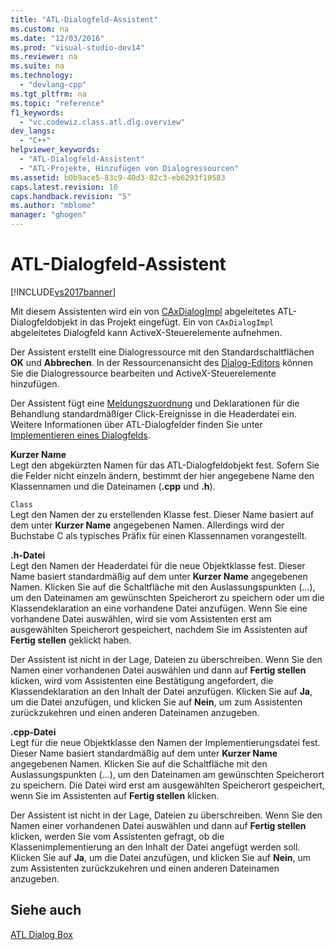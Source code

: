 ```yaml
---
title: "ATL-Dialogfeld-Assistent"
ms.custom: na
ms.date: "12/03/2016"
ms.prod: "visual-studio-dev14"
ms.reviewer: na
ms.suite: na
ms.technology: 
  - "devlang-cpp"
ms.tgt_pltfrm: na
ms.topic: "reference"
f1_keywords: 
  - "vc.codewiz.class.atl.dlg.overview"
dev_langs: 
  - "C++"
helpviewer_keywords: 
  - "ATL-Dialogfeld-Assistent"
  - "ATL-Projekte, Hinzufügen von Dialogressourcen"
ms.assetid: b0b9ace5-83c9-40d3-82c3-eb6293f10583
caps.latest.revision: 10
caps.handback.revision: "5"
ms.author: "mblome"
manager: "ghogen"
---
```

# ATL-Dialogfeld-Assistent
[!INCLUDE[vs2017banner](../../assembler/inline/includes/vs2017banner.md)]

Mit diesem Assistenten wird ein von [CAxDialogImpl](../../atl/reference/caxdialogimpl-class.md) abgeleitetes ATL\-Dialogfeldobjekt in das Projekt eingefügt.  Ein von `CAxDialogImpl` abgeleitetes Dialogfeld kann ActiveX\-Steuerelemente aufnehmen.  
  
 Der Assistent erstellt eine Dialogressource mit den Standardschaltflächen **OK** und **Abbrechen**.  In der Ressourcenansicht des [Dialog\-Editors](../../mfc/dialog-editor.md) können Sie die Dialogressource bearbeiten und ActiveX\-Steuerelemente hinzufügen.  
  
 Der Assistent fügt eine [Meldungszuordnung](../../atl/message-maps-atl.md) und Deklarationen für die Behandlung standardmäßiger Click\-Ereignisse in die Headerdatei ein.  Weitere Informationen über ATL\-Dialogfelder finden Sie unter [Implementieren eines Dialogfelds](../../atl/implementing-a-dialog-box.md).  
  
 **Kurzer Name**  
 Legt den abgekürzten Namen für das ATL\-Dialogfeldobjekt fest.  Sofern Sie die Felder nicht einzeln ändern, bestimmt der hier angegebene Name den Klassennamen und die Dateinamen \(**.cpp** und **.h**\).  
  
 `Class`  
 Legt den Namen der zu erstellenden Klasse fest.  Dieser Name basiert auf dem unter **Kurzer Name** angegebenen Namen. Allerdings wird der Buchstabe C als typisches Präfix für einen Klassennamen vorangestellt.  
  
 **.h\-Datei**  
 Legt den Namen der Headerdatei für die neue Objektklasse fest.  Dieser Name basiert standardmäßig auf dem unter **Kurzer Name** angegebenen Namen.  Klicken Sie auf die Schaltfläche mit den Auslassungspunkten \(...\), um den Dateinamen am gewünschten Speicherort zu speichern oder um die Klassendeklaration an eine vorhandene Datei anzufügen.  Wenn Sie eine vorhandene Datei auswählen, wird sie vom Assistenten erst am ausgewählten Speicherort gespeichert, nachdem Sie im Assistenten auf **Fertig stellen** geklickt haben.  
  
 Der Assistent ist nicht in der Lage, Dateien zu überschreiben.  Wenn Sie den Namen einer vorhandenen Datei auswählen und dann auf **Fertig stellen** klicken, wird vom Assistenten eine Bestätigung angefordert, die Klassendeklaration an den Inhalt der Datei anzufügen.  Klicken Sie auf **Ja**, um die Datei anzufügen, und klicken Sie auf **Nein**, um zum Assistenten zurückzukehren und einen anderen Dateinamen anzugeben.  
  
 **.cpp\-Datei**  
 Legt für die neue Objektklasse den Namen der Implementierungsdatei fest.  Dieser Name basiert standardmäßig auf dem unter **Kurzer Name** angegebenen Namen.  Klicken Sie auf die Schaltfläche mit den Auslassungspunkten \(...\), um den Dateinamen am gewünschten Speicherort zu speichern.  Die Datei wird erst am ausgewählten Speicherort gespeichert, wenn Sie im Assistenten auf **Fertig stellen** klicken.  
  
 Der Assistent ist nicht in der Lage, Dateien zu überschreiben.  Wenn Sie den Namen einer vorhandenen Datei auswählen und dann auf **Fertig stellen** klicken, werden Sie vom Assistenten gefragt, ob die Klassenimplementierung an den Inhalt der Datei angefügt werden soll.  Klicken Sie auf **Ja**, um die Datei anzufügen, und klicken Sie auf **Nein**, um zum Assistenten zurückzukehren und einen anderen Dateinamen anzugeben.  
  
## Siehe auch  
 [ATL Dialog Box](../../atl/reference/adding-an-atl-dialog-box.md)
